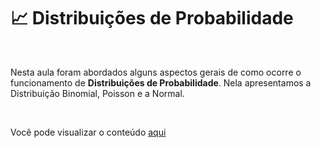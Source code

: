 # 📈 Distribuições de Probabilidade 

<br>

Nesta aula foram abordados alguns aspectos gerais de como ocorre o funcionamento de **Distribuições de Probabilidade**. Nela apresentamos a 
Distribuição Binomial, Poisson e a Normal. 

<br>

Você pode visualizar o conteúdo [aqui]()
